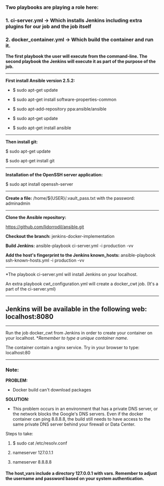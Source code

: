 ### Two playbooks are playing a role here:
###  1. ci-server.yml -> Which installs Jenkins including extra plugins for our job and the job itself
### 2. docker_container.yml -> Which build the container and run it.

**The first playbook the user will execute from the command-line.
The second playbook the Jenkins will execute it as part of the purpose of the job.**


------------



**First install Ansible version 2.5.2:**

- $ sudo apt-get update

- $ sudo apt-get install software-properties-common

- $ sudo apt-add-repository ppa:ansible/ansible

- $ sudo apt-get update

- $ sudo apt-get install ansible

------------

**Then install git:**

$ sudo apt-get update

$ sudo apt-get install git


------------

**Installation of the OpenSSH  server application:**

$ sudo apt install openssh-server


------------


**Create a file:**
/home/${USER}/.vault_pass.txt
with the password: adminadmin


------------


**Clone the Ansible repository:**


https://github.com/lidorrodil/ansible.git


**Checkout the branch:** jenkins-docker-implementation

**Build Jenkins:** ansible-playbook ci-server.yml -i production -vv

**Add the host's fingerprint to the Jenkins known_hosts:** ansible-playbook ssh-known-hosts.yml -i production -vv

------------


*The playbook ci-server.yml will install Jenkins on your localhost.


An extra playbook cwt_configuration.yml will create a docker_cwt job. (It's a part of the ci-server.yml)


------------



## **Jenkins will be available in the following web: localhost:8080**



------------



Run the job docker_cwt from Jenkins in order to create your container on your localhost.
**Remember to type a unique container name.*

The container contain a nginx service.
Try in your browser to type: localhost:80

------------



### Note:

**PROBLEM:**

-  Docker build can't download packages
	
**SOLUTION:**

- This problem occurs in an environment that has a private DNS server, or the network blocks the Google's DNS servers. Even if the docker container can ping 8.8.8.8, the build still needs to have access to the same private DNS server behind your firewall or Data Center.
	
Steps to take:

1. $ sudo cat /etc/resolv.conf 

2. nameserver 127.0.1.1

3. nameserver 8.8.8.8


#### The host_vars include a directory 127.0.0.1 with vars. Remember to adjust the username and password based on your system authentication.
